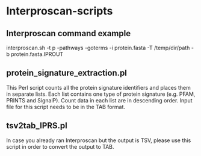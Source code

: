 # Interproscan-scripts

## Interproscan command example

interproscan.sh -t p -pathways -goterms -i protein.fasta -T /temp/dir/path -b protein.fasta.IPROUT

## protein_signature_extraction.pl 

This Perl script counts all the protein signature identifiers and places them in separate lists. Each list contains one type of protein signature (e.g. PFAM, PRINTS and SignalP). Count data in each list are in descending order. 
Input file for this script needs to be in the TAB format. 

## tsv2tab_IPRS.pl

In case you already ran Interproscan but the output is TSV, please use this script in order to convert the output to TAB. 


